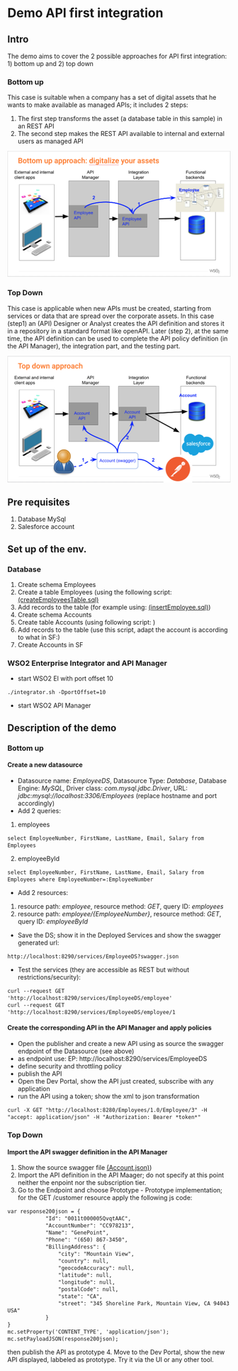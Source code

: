 # Demo API first integration
## Intro
The demo aims to cover the 2 possible approaches for API first integration: 1) bottom up and 2) top down
### Bottom up
This case is suitable when a company has a set of digital assets that he wants to make available as managed APIs; it includes 2 steps:
1. The first step transforms the asset (a database table in this sample) in an REST API
2. The second step makes the REST API available to internal and external users as managed API

![bottom up](bottom-up.png)

### Top Down
This case is applicable when new APIs must be created, starting from services or data that are spread over the corporate assets. In this case (step1) an (API) Designer or Analyst creates the API definition and stores it in a repository in a standard format like openAPI. Later (step 2), at the same time, the API definition can be used to complete the API policy definition (in the API Manager), the integration part, and the testing part.

![top down](TopDown.png)

## Pre requisites
1. Database MySql
2. Salesforce account

## Set up of the env.
### Database
1. Create schema Employees
2. Create a table Employees (using the following script: [(createEmployeesTable.sql)](createEmployeesTable.sql)
3. Add records to the table (for example using: [(insertEmployee.sql)](insertEmployee.sql))
4. Create schema Accounts
5. Create table Accounts (using following script: )
6. Add records to the table (use this script, adapt the account is according to what in SF:)
7. Create Accounts in SF
### WSO2 Enterprise Integrator and API Manager
- start WSO2 EI with port offset 10
```
./integrator.sh -DportOffset=10
```
- start WSO2 API Manager

## Description of the demo
### Bottom up
#### Create a new datasource
- Datasource name: *EmployeeDS*, Datasource Type: *Database*, Database Engine: *MySQL*, Driver class: *com.mysql.jdbc.Driver*, URL: *jdbc:mysql://localhost:3306/Employees* (replace hostname and port accordingly)
- Add 2 queries:
 1. employees
```
select EmployeeNumber, FirstName, LastName, Email, Salary from Employees
```
 2. employeeById
```
select EmployeeNumber, FirstName, LastName, Email, Salary from Employees where EmployeeNumber=:EmployeeNumber
```
- Add 2 resources:
1. resource path: *employee*, resource method: *GET*, query ID: *employees*
2. resource path: *employee/{EmployeeNumber}*, resource method: *GET*, query ID: *employeeById*
- Save the DS; show it in the Deployed Services and show the swagger generated url: 
```
http://localhost:8290/services/EmployeeDS?swagger.json
```
- Test the services (they are accessible as REST but without restrictions/security):
```
curl --request GET 'http://localhost:8290/services/EmployeeDS/employee'
curl --request GET 'http://localhost:8290/services/EmployeeDS/employee/1
```
#### Create the corresponding API in the API Manager and apply policies
- Open the publisher and create a new API using as source the swagger endpoint of the Datasource (see above)
- as endpoint use: EP: http://localhost:8290/services/EmployeeDS
- define security and throttling policy
- publish the API
- Open the Dev Portal, show the API just created, subscribe with any application
- run the API using a token; show the xml to json transformation
```
curl -X GET "http://localhost:8280/Employees/1.0/Employee/3" -H "accept: application/json" -H "Authorization: Bearer *token*"
```
### Top Down
#### Import the API swagger definition in the API Manager
1. Show the source swagger file [(Account.json)](Account.json))
2. Import the API definition in the API Maager; do not specify at this point neither the enpoint nor the subscription tier.
3. Go to the Endpoint and choose Prototype - Prototype implementation; for the GET /customer resource apply the following js code:
```
var response200json = {
            "Id": "0011t000005QvqtAAC",
            "AccountNumber": "CC978213",
            "Name": "GenePoint",
            "Phone": "(650) 867-3450",
            "BillingAddress": {
                "city": "Mountain View",
                "country": null,
                "geocodeAccuracy": null,
                "latitude": null,
                "longitude": null,
                "postalCode": null,
                "state": "CA",
                "street": "345 Shoreline Park, Mountain View, CA 94043 USA"
            }
}
mc.setProperty('CONTENT_TYPE', 'application/json');
mc.setPayloadJSON(response200json);
```
then publish the API as prototype
4. Move to the Dev Portal, show the  new API displayed, labbeled as prototype. Try it via the UI or any other tool.
